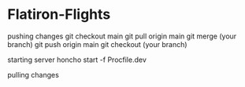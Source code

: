 # Flatiron-Flights

pushing changes
git checkout main
git pull origin main
git merge (your branch)
git push origin main
git checkout (your branch)

starting server
honcho start -f Procfile.dev

pulling changes


